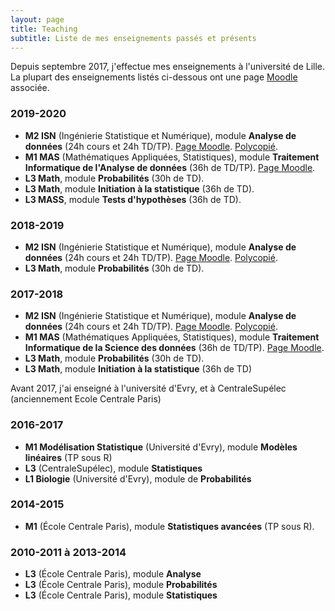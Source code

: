 ```yaml
---
layout: page
title: Teaching
subtitle: Liste de mes enseignements passés et présents
---
```



Depuis septembre 2017, j'effectue mes enseignements à l'université de Lille. La plupart des enseignements listés ci-dessous ont une page [Moodle](https://moodle.univ-lille.fr/) associée.

### 2019-2020
- **M2 ISN** (Ingénierie Statistique et Numérique), module **Analyse de données** (24h cours et 24h TD/TP). [Page Moodle](https://moodle.univ-lille.fr/course/view.php?id=1470).
   [Polycopié](files/Poly_AD.pdf).
- **M1 MAS** (Mathématiques Appliquées, Statistiques), module **Traitement Informatique de l'Analyse de données** (36h de TD/TP). [Page Moodle](https://moodle.univ-lille.fr/course/view.php?id=9529).
- **L3 Math**, module **Probabilités** (30h de TD).
- **L3 Math**, module **Initiation à la statistique** (36h de TD).
- **L3 MASS**, module **Tests d'hypothèses** (36h de TD).

### 2018-2019
- **M2 ISN** (Ingénierie Statistique et Numérique), module **Analyse de données** (24h cours et 24h TD/TP). [Page Moodle](https://moodle.univ-lille.fr/course/view.php?id=1470). [Polycopié](files/Poly_AD.pdf).
- **L3 Math**, module **Probabilités** (30h de TD).

### 2017-2018
- **M2 ISN** (Ingénierie Statistique et Numérique), module **Analyse de données** (24h cours et 24h TD/TP). [Page Moodle](https://moodle.univ-lille.fr/course/view.php?id=1470). [Polycopié](files/Poly_AD.pdf).
- **M1 MAS** (Mathématiques Appliquées, Statistiques), module **Traitement Informatique de la Science des données** (36h de TD/TP). [Page Moodle](https://moodle.univ-lille.fr/course/view.php?id=9529).
- **L3 Math**, module **Probabilités** (30h de TD).
- **L3 Math**, module **Initiation à la statistique** (36h de TD)

  
Avant 2017, j'ai enseigné à l'université d'Evry, et à CentraleSupélec (anciennement Ecole Centrale Paris)
  
  
### 2016-2017
 - **M1 Modélisation Statistique** (Université d'Evry), module **Modèles linéaires** (TP sous R)
 - **L3** (CentraleSupélec), module **Statistiques**
 - **L1 Biologie** (Université d'Evry), module de **Probabilités**

### 2014-2015
 - **M1** (École Centrale Paris), module **Statistiques avancées** (TP sous R).

### 2010-2011 à 2013-2014
 - **L3** (École Centrale Paris), module **Analyse**
 - **L3** (École Centrale Paris), module **Probabilités**
 - **L3** (École Centrale Paris), module **Statistiques**

